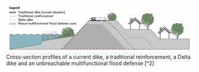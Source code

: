 ![image](./Figure1.png)
Cross-section profiles of a current dike, a traditional reinforcement, a Delta dike and an unbreachable multifunctional flood defense [^2]